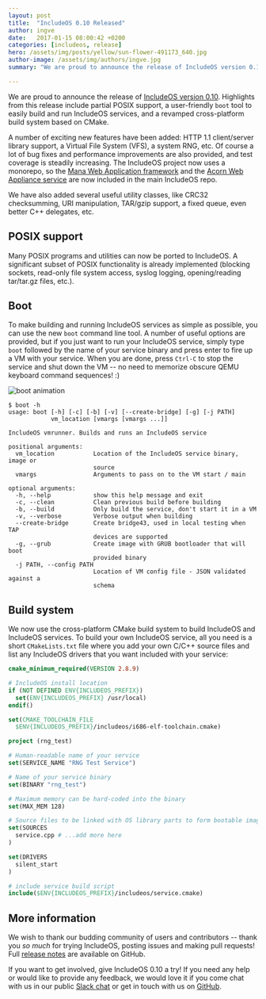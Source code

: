 ```yaml
---
layout: post
title:  "IncludeOS 0.10 Released"
author: ingve
date:   2017-01-15 08:00:42 +0200
categories: [includeos, release]
hero: /assets/img/posts/yellow/sun-flower-491173_640.jpg
author-image: /assets/img/authors/ingve.jpg
summary: "We are proud to announce the release of IncludeOS version 0.10. Highlights from this release include partial POSIX support, a user-friendly `boot` tool to easily build and run IncludeOS services, and a revamped cross-platform build system based on CMake."

---
```

We are proud to announce the release of [IncludeOS version 0.10](https://github.com/hioa-cs/IncludeOS/releases/tag/v0.10.0). Highlights from this release include partial POSIX support, a user-friendly `boot` tool to easily build and run IncludeOS services, and a revamped cross-platform build system based on CMake.

A number of exciting new features have been added: HTTP 1.1 client/server library support, a Virtual File System (VFS), a system RNG, etc. Of course a lot of bug fixes and performance improvements are also provided, and test coverage is steadily increasing. The IncludeOS project now uses a monorepo, so the [Mana Web Application framework](https://github.com/hioa-cs/IncludeOS/tree/master/lib/mana) and the [Acorn Web Appliance service](https://github.com/hioa-cs/IncludeOS/blob/master/examples/acorn) are now included in the main IncludeOS repo.

We have also added several useful utility classes, like CRC32 checksumming, URI manipulation, TAR/gzip support, a fixed queue, even better C++ delegates, etc.

## POSIX support

Many POSIX programs and utilities can now be ported to IncludeOS. A significant subset of POSIX functionality is already implemented (blocking sockets, read-only file system access, syslog logging, opening/reading tar/tar.gz files, etc.).

## Boot

To make building and running IncludeOS services as simple as possible, you can use the new `boot` command line tool. A number of useful options are provided, but if you just want to run your IncludeOS service, simply type `boot` followed by the name of your service binary and press enter to fire up a VM with your service. When you are done, press `Ctrl-C` to stop the service and shut down the VM -- no need to memorize obscure QEMU keyboard command sequences! :)

![boot animation]({{site-url}}/assets/img/posts/boot.gif)

```shell_session
$ boot -h
usage: boot [-h] [-c] [-b] [-v] [--create-bridge] [-g] [-j PATH]
            vm_location [vmargs [vmargs ...]]

IncludeOS vmrunner. Builds and runs an IncludeOS service

positional arguments:
  vm_location           Location of the IncludeOS service binary, image or
                        source
  vmargs                Arguments to pass on to the VM start / main

optional arguments:
  -h, --help            show this help message and exit
  -c, --clean           Clean previous build before building
  -b, --build           Only build the service, don't start it in a VM
  -v, --verbose         Verbose output when building
  --create-bridge       Create bridge43, used in local testing when TAP
                        devices are supported
  -g, --grub            Create image with GRUB bootloader that will boot
                        provided binary
  -j PATH, --config PATH
                        Location of VM config file - JSON validated against a
                        schema
```

## Build system

We now use the cross-platform CMake build system to build IncludeOS and IncludeOS services. To build your own IncludeOS service, all you need is a short `CMakeLists.txt` file where you add your own C/C++ source files and list any IncludeOS drivers that you want included with your service:

```cmake
cmake_minimum_required(VERSION 2.8.9)

# IncludeOS install location
if (NOT DEFINED ENV{INCLUDEOS_PREFIX})
  set(ENV{INCLUDEOS_PREFIX} /usr/local)
endif()

set(CMAKE_TOOLCHAIN_FILE
  $ENV{INCLUDEOS_PREFIX}/includeos/i686-elf-toolchain.cmake)

project (rng_test)

# Human-readable name of your service
set(SERVICE_NAME "RNG Test Service")

# Name of your service binary
set(BINARY "rng_test")

# Maximum memory can be hard-coded into the binary
set(MAX_MEM 128)

# Source files to be linked with OS library parts to form bootable image
set(SOURCES
  service.cpp # ...add more here
)

set(DRIVERS
  silent_start
)

# include service build script
include($ENV{INCLUDEOS_PREFIX}/includeos/service.cmake)
```

## More information

We wish to thank our budding community of users and contributors -- thank you *so much* for trying IncludeOS, posting issues and making pull requests! Full [release notes](https://github.com/hioa-cs/IncludeOS/releases/tag/v0.10.0) are available on GitHub.

If you want to get involved, give IncludeOS 0.10 a try! If you need any help or would like to provide any feedback, we would love it if you come chat with us in our public [Slack chat](https://goo.gl/NXBVsc) or get in touch with us on [GitHub](https://github.com/hioa-cs/IncludeOS/).
